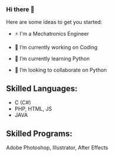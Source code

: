 ### Hi there 👋


Here are some ideas to get you started:
- ⚡ I'm a Mechatronics Engineer

- 🔭 I’m currently working on Coding
- 🌱 I’m currently learning Python
- 👯 I’m looking to collaborate on Python

##  Skilled Languages:
- C (C#)
- PHP, HTML, JS
- JAVA

##  Skilled Programs:
  Adobe Photoshop, Illustrator, After Effects
